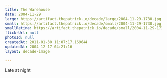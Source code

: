 ```yaml
---
title: The Warehouse
date: 2004-11-29
large: https://artifact.thepatrick.io/decade/large/2004-11-29-1730.jpg
small: https://artifact.thepatrick.io/decade/small/2004-11-29-1730.jpg
smallRetina: https://artifact.thepatrick.io/decade/small/2004-11-29-1730@2x.jpg
flickrUrl: null
photoId: null
createdAt: 2011-01-30 11:07:17.169644
updatedAt: 2004-12-17 04:21:16
layout: decade-image

---
```

Late at night
